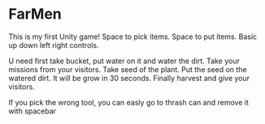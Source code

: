 # FarMen
This is my first Unity game!
Space to pick items.
Space to put items.
Basic up down left right controls.

U need first take bucket, put water on it and water the dirt.
Take your missions from your visitors.
Take seed of the plant.
Put the seed on the watered dirt.
It will be grow in 30 seconds.
Finally harvest and give your visitors.

If you pick the wrong tool, you can easly go to thrash can and remove it with spacebar
